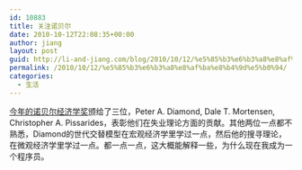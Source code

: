 ```yaml
---
id: 10883
title: 关注诺贝尔
date: 2010-10-12T22:08:35+00:00
author: jiang
layout: post
guid: http://li-and-jiang.com/blog/2010/10/12/%e5%85%b3%e6%b3%a8%e8%af%ba%e8%b4%9d%e5%b0%94/
permalink: /2010/10/12/%e5%85%b3%e6%b3%a8%e8%af%ba%e8%b4%9d%e5%b0%94/
categories:
  - 生活
---
```

[今年的诺贝尔经济学奖](http://nobelprize.org/nobel_prizes/economics/laureates/2010/#)颁给了三位，Peter A. Diamond, Dale T. Mortensen, Christopher A. Pissarides，表彰他们在失业理论方面的贡献。其他两位一点都不熟悉，Diamond的世代交替模型在宏观经济学里学过一点，然后他的搜寻理论，在微观经济学里学过一点。都一点一点，这大概能解释一些，为什么现在我成为一个程序员。